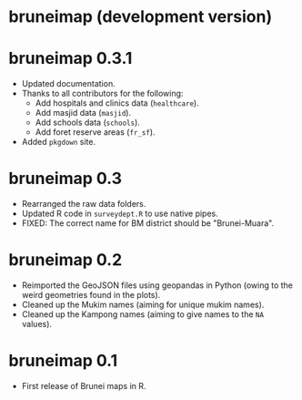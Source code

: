 # bruneimap (development version)

# bruneimap 0.3.1

* Updated documentation.
* Thanks to all contributors for the following:
  * Add hospitals and clinics data (`healthcare`).
  * Add masjid data (`masjid`).
  * Add schools data (`schools`).
  * Add foret reserve areas (`fr_sf`).
* Added `pkgdown` site.

# bruneimap 0.3

* Rearranged the raw data folders.
* Updated R code in `surveydept.R` to use native pipes.
* FIXED: The correct name for BM district should be "Brunei-Muara".

# bruneimap 0.2

* Reimported the GeoJSON files using geopandas in Python (owing to the weird geometries found in the plots).
* Cleaned up the Mukim names (aiming for unique mukim names).
* Cleaned up the Kampong names (aiming to give names to the `NA` values).

# bruneimap 0.1

* First release of Brunei maps in R.
